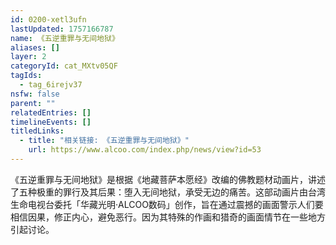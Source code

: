 ```yaml
---
id: 0200-xetl3ufn
lastUpdated: 1757166787
name: 《五逆重罪与无间地狱》
aliases: []
layer: 2
categoryId: cat_MXtv05QF
tagIds:
  - tag_6irejv37
nsfw: false
parent: ""
relatedEntries: []
timelineEvents: []
titledLinks:
  - title: "相关链接: 《五逆重罪与无间地狱》"
    url: https://www.alcoo.com/index.php/news/view?id=53
---
```


《五逆重罪与无间地狱》是根据《地藏菩萨本愿经》改编的佛教题材动画片，讲述了五种极重的罪行及其后果：堕入无间地狱，承受无边的痛苦。这部动画片由台湾生命电视台委托「华藏光明·ALCOO数码」创作，旨在通过震撼的画面警示人们要相信因果，修正内心，避免恶行。因为其特殊的作画和猎奇的画面情节在一些地方引起讨论。